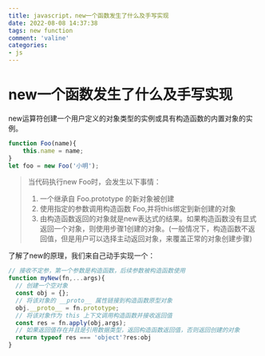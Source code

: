 ```yaml
---
title: javascript，new一个函数发生了什么及手写实现
date: 2022-08-08 14:37:38
tags: new function
comment: 'valine'
categories: 
- js
---
```


# new一个函数发生了什么及手写实现

new运算符创建一个用户定义的对象类型的实例或具有构造函数的内置对象的实例。

```js
function Foo(name){
    this.name = name;
}
let foo = new Foo('小明');
```

> 当代码执行new Foo时，会发生以下事情：
>
> 1. 一个继承自 Foo.prototype 的新对象被创建
> 2. 使用指定的参数调用构造函数 Foo,并将this绑定到新创建的对象
> 3. 由构造函数返回的对象就是new表达式的结果。如果构造函数没有显式返回一个对象，则使用步骤1创建的对象。(一般情况下，构造函数不返回值，但是用户可以选择主动返回对象，来覆盖正常的对象创建步骤)

了解了new的原理，我们来自己动手实现一个：

```js
// 接收不定参，第一个参数是构造函数，后续参数被构造函数使用
function myNew(fn,...args){
  // 创建一个空对象
  const obj = {};
  // 将该对象的 __proto__ 属性链接到构造函数原型对象
  obj.__proto__ = fn.prototype;
  // 将该对象作为 this 上下文调用构造函数并接收返回值
  const res = fn.apply(obj,args);
  // 如果返回值存在并且是引用数据类型，返回构造函数返回值，否则返回创建的对象
  return typeof res === 'object'?res:obj
}
```